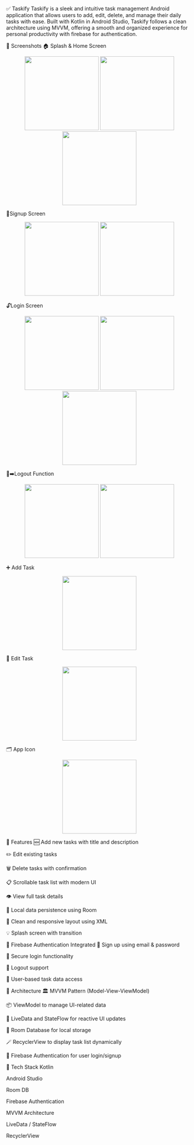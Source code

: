 ✅ Taskify
Taskify is a sleek and intuitive task management Android application that allows users to add, edit, delete, and manage their daily tasks with ease. Built with Kotlin in Android Studio, Taskify follows a clean architecture using MVVM, offering a smooth and organized experience for personal productivity with firebase for authentication.

📸 Screenshots
🏠 Splash & Home Screen
<p align="center"> <img src="splash_screen.jpg" width="200"/> <img src="main_screen1.jpg" width="200"/> <img src="main_screen2.jpg" width="200"/> </p>
🔐Signup Screen
<p align="center"> <img src="signup1.jpg" width="200"/> <img src="signup2.jpg" width="200"/>  </p>
🔓Login Screen
<p align="center"> <img src="login3.jpg" width="200"/> <img src="login1.jpg" width="200"/> <img src="login3.jpg" width="200"/> </p>
👤➡️Logout Function
<p align="center"> <img src="logout1.jpg" width="200"/> <img src="logout.jpg" width="200"/> </p>
➕ Add Task
<p align="center"> <img src="add_task.jpg" width="200"/> </p>
📝 Edit Task
<p align="center"> <img src="edit_task.jpg" width="200"/> </p>
🗂️ App Icon
<p align="center"> <img src="app_icon.jpg" width="200"/> </p>
🚀 Features
🆕 Add new tasks with title and description

✏️ Edit existing tasks

🗑️ Delete tasks with confirmation

📋 Scrollable task list with modern UI

👁️ View full task details

💾 Local data persistence using Room

📱 Clean and responsive layout using XML

💡 Splash screen with transition

🔐 Firebase Authentication Integrated
🔑 Sign up using email & password

🔐 Secure login functionality

🚪 Logout support

👤 User-based task data access

🧱 Architecture
🏛 MVVM Pattern (Model-View-ViewModel)

📦 ViewModel to manage UI-related data

🔄 LiveData and StateFlow for reactive UI updates

🧱 Room Database for local storage

🪄 RecyclerView to display task list dynamically

🔌 Firebase Authentication for user login/signup

📁 Tech Stack
Kotlin

Android Studio

Room DB

Firebase Authentication

MVVM Architecture

LiveData / StateFlow

RecyclerView
